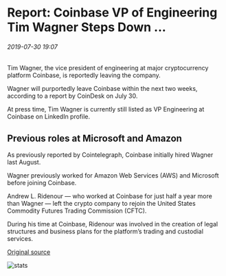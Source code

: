 # Report: Coinbase VP of Engineering Tim Wagner Steps Down ...

###### 2019-07-30 19:07

Tim Wagner, the vice president of engineering at major cryptocurrency platform Coinbase, is reportedly leaving the company.

Wagner will purportedly leave Coinbase within the next two weeks, according to a report by CoinDesk on July 30.

At press time, Tim Wagner is currently still listed as VP Engineering at Coinbase on LinkedIn profile.

## Previous roles at Microsoft and Amazon

As previously reported by Cointelegraph, Coinbase initially hired Wagner last August.

Wagner previously worked for Amazon Web Services (AWS) and Microsoft before joining Coinbase.

Andrew L. Ridenour — who worked at Coinbase for just half a year more than Wagner — left the crypto company to rejoin the United States Commodity Futures Trading Commission (CFTC).

During his time at Coinbase, Ridenour was involved in the creation of legal structures and business plans for the platform’s trading and custodial services.

[Original source](https://cointelegraph.com/news/report-coinbase-vp-of-engineering-tim-wagner-steps-down)

![stats](https://c.statcounter.com/11760860/0/a89fa40b/1/ "stats")